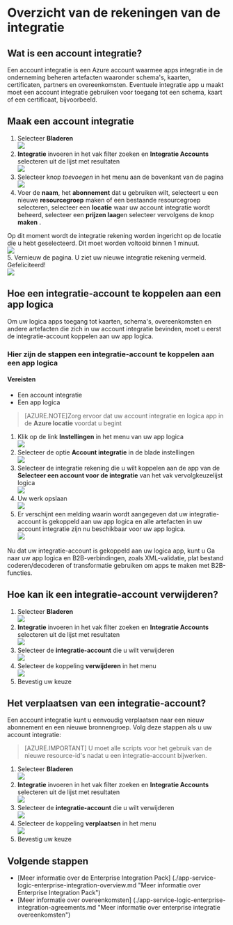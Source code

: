 <properties 
    pageTitle="Overzicht van de rekeningen van de integratie en de Enterprise Integration Pack | Microsoft Azure App Service | Microsoft Azure" 
    description="Lees alle informatie over de integratie van accounts, Enterprise Integration Pack en logica apps" 
    services="logic-apps" 
    documentationCenter=".net,nodejs,java"
    authors="msftman" 
    manager="erikre" 
    editor="cgronlun"/>

<tags 
    ms.service="logic-apps" 
    ms.workload="integration" 
    ms.tgt_pltfrm="na" 
    ms.devlang="na" 
    ms.topic="article" 
    ms.date="07/08/2016" 
    ms.author="deonhe"/>

# <a name="overview-of-integration-accounts"></a>Overzicht van de rekeningen van de integratie

## <a name="what-is-an-integration-account"></a>Wat is een account integratie?
Een account integratie is een Azure account waarmee apps integratie in de onderneming beheren artefacten waaronder schema's, kaarten, certificaten, partners en overeenkomsten. Eventuele integratie app u maakt moet een account integratie gebruiken voor toegang tot een schema, kaart of een certificaat, bijvoorbeeld.

## <a name="create-an-integration-account"></a>Maak een account integratie 
1. Selecteer **Bladeren**   
![](./media/app-service-logic-enterprise-integration-accounts/account-1.png)  
2. **Integratie** invoeren in het vak filter zoeken en **Integratie Accounts** selecteren uit de lijst met resultaten     
 ![](./media/app-service-logic-enterprise-integration-accounts/account-2.png)  
3. Selecteer knop *toevoegen* in het menu aan de bovenkant van de pagina      
![](./media/app-service-logic-enterprise-integration-accounts/account-3.png)  
4. Voer de **naam**, het **abonnement** dat u gebruiken wilt, selecteert u een nieuwe **resourcegroep** maken of een bestaande resourcegroep selecteren, selecteer een **locatie** waar uw account integratie wordt beheerd, selecteer een **prijzen laag**en selecteer vervolgens de knop **maken** .   

  Op dit moment wordt de integratie rekening worden ingericht op de locatie die u hebt geselecteerd. Dit moet worden voltooid binnen 1 minuut.    
![](./media/app-service-logic-enterprise-integration-accounts/account-4.png)  
5. Vernieuw de pagina. U ziet uw nieuwe integratie rekening vermeld. Gefeliciteerd!  
![](./media/app-service-logic-enterprise-integration-accounts/account-5.png) 

## <a name="how-to-link-an-integration-account-to-a-logic-app"></a>Hoe een integratie-account te koppelen aan een app logica
Om uw logica apps toegang tot kaarten, schema's, overeenkomsten en andere artefacten die zich in uw account integratie bevinden, moet u eerst de integratie-account koppelen aan uw app logica.

### <a name="here-are-the-steps-to-link-an-integration-account-to-a-logic-app"></a>Hier zijn de stappen een integratie-account te koppelen aan een app logica 

#### <a name="prerequisites"></a>Vereisten
- Een account integratie
- Een app logica

>[AZURE.NOTE]Zorg ervoor dat uw account integratie en logica app in de **Azure locatie** voordat u begint

1. Klik op de link **Instellingen** in het menu van uw app logica  
![](./media/app-service-logic-enterprise-integration-accounts/linkaccount-1.png)   
2. Selecteer de optie **Account integratie** in de blade instellingen  
![](./media/app-service-logic-enterprise-integration-accounts/linkaccount-2.png)   
3. Selecteer de integratie rekening die u wilt koppelen aan de app van de **Selecteer een account voor de integratie** van het vak vervolgkeuzelijst logica  
![](./media/app-service-logic-enterprise-integration-accounts/linkaccount-3.png)   
4. Uw werk opslaan  
![](./media/app-service-logic-enterprise-integration-accounts/linkaccount-4.png)   
5. Er verschijnt een melding waarin wordt aangegeven dat uw integratie-account is gekoppeld aan uw app logica en alle artefacten in uw account integratie zijn nu beschikbaar voor uw app logica.  
![](./media/app-service-logic-enterprise-integration-accounts/linkaccount-5.png)   

Nu dat uw integratie-account is gekoppeld aan uw logica app, kunt u Ga naar uw app logica en B2B-verbindingen, zoals XML-validatie, plat bestand coderen/decoderen of transformatie gebruiken om apps te maken met B2B-functies.  
    
## <a name="how-to-delete-an-integration-account"></a>Hoe kan ik een integratie-account verwijderen?
1. Selecteer **Bladeren**  
![](./media/app-service-logic-enterprise-integration-overview/overview-1.png)    
2. **Integratie** invoeren in het vak filter zoeken en **Integratie Accounts** selecteren uit de lijst met resultaten     
 ![](./media/app-service-logic-enterprise-integration-overview/overview-2.png)  
3. Selecteer de **integratie-account** die u wilt verwijderen  
![](./media/app-service-logic-enterprise-integration-overview/overview-3.png)  
4. Selecteer de koppeling **verwijderen** in het menu   
![](./media/app-service-logic-enterprise-integration-accounts/delete.png)  
5. Bevestig uw keuze    

## <a name="how-to-move-an-integration-account"></a>Het verplaatsen van een integratie-account?
Een account integratie kunt u eenvoudig verplaatsen naar een nieuw abonnement en een nieuwe bronnengroep. Volg deze stappen als u uw account integratie:

>[AZURE.IMPORTANT] U moet alle scripts voor het gebruik van de nieuwe resource-id's nadat u een integratie-account bijwerken.

1. Selecteer **Bladeren**  
![](./media/app-service-logic-enterprise-integration-overview/overview-1.png)    
2. **Integratie** invoeren in het vak filter zoeken en **Integratie Accounts** selecteren uit de lijst met resultaten     
 ![](./media/app-service-logic-enterprise-integration-overview/overview-2.png)  
3. Selecteer de **integratie-account** die u wilt verwijderen  
![](./media/app-service-logic-enterprise-integration-overview/overview-3.png)  
4. Selecteer de koppeling **verplaatsen** in het menu   
![](./media/app-service-logic-enterprise-integration-accounts/move.png)  
5. Bevestig uw keuze    

## <a name="next-steps"></a>Volgende stappen
- [Meer informatie over de Enterprise Integration Pack] (./app-service-logic-enterprise-integration-overview.md "Meer informatie over Enterprise Integration Pack")  
- [Meer informatie over overeenkomsten] (./app-service-logic-enterprise-integration-agreements.md "Meer informatie over enterprise integratie overeenkomsten")  


 